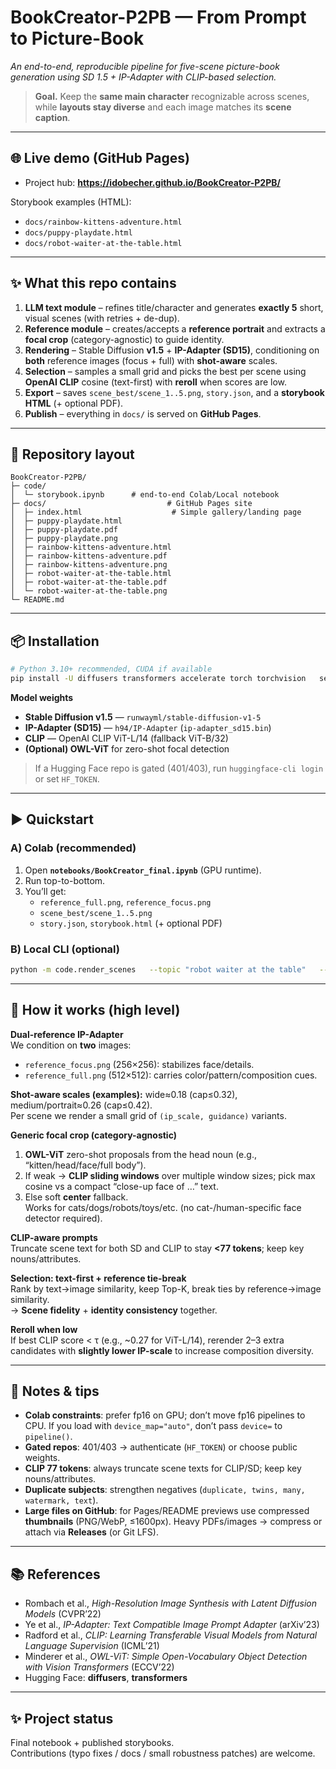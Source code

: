 # BookCreator-P2PB — From Prompt to Picture-Book  
*An end-to-end, reproducible pipeline for five-scene picture-book generation using SD 1.5 + IP-Adapter with CLIP-based selection.*

> **Goal.** Keep the **same main character** recognizable across scenes, while **layouts stay diverse** and each image matches its **scene caption**.

---

## 🌐 Live demo (GitHub Pages)

- Project hub: **https://idobecher.github.io/BookCreator-P2PB/**  

Storybook examples (HTML):
- `docs/rainbow-kittens-adventure.html`  
- `docs/puppy-playdate.html`  
- `docs/robot-waiter-at-the-table.html`

---

## ✨ What this repo contains

1. **LLM text module** – refines title/character and generates **exactly 5** short, visual scenes (with retries + de-dup).
2. **Reference module** – creates/accepts a **reference portrait** and extracts a **focal crop** (category-agnostic) to guide identity.
3. **Rendering** – Stable Diffusion **v1.5** + **IP-Adapter (SD15)**, conditioning on **both** reference images (focus + full) with **shot-aware** scales.
4. **Selection** – samples a small grid and picks the best per scene using **OpenAI CLIP** cosine (text-first) with **reroll** when scores are low.
5. **Export** – saves `scene_best/scene_1..5.png`, `story.json`, and a **storybook HTML** (+ optional PDF).
6. **Publish** – everything in `docs/` is served on **GitHub Pages**.


---

## 🧭 Repository layout

```text
BookCreator-P2PB/
├─ code/
│  └─ storybook.ipynb      # end-to-end Colab/Local notebook
├─ docs/                           # GitHub Pages site
│  ├─ index.html                    # Simple gallery/landing page
│  ├─ puppy-playdate.html
│  ├─ puppy-playdate.pdf
│  ├─ puppy-playdate.png
│  ├─ rainbow-kittens-adventure.html
│  ├─ rainbow-kittens-adventure.pdf
│  ├─ rainbow-kittens-adventure.png
│  ├─ robot-waiter-at-the-table.html
│  ├─ robot-waiter-at-the-table.pdf
│  └─ robot-waiter-at-the-table.png
└─ README.md
```


---

## 📦 Installation

```bash
# Python 3.10+ recommended, CUDA if available
pip install -U diffusers transformers accelerate torch torchvision   sentencepiece safetensors opencv-python-headless   git+https://github.com/openai/CLIP.git
```

**Model weights**
- **Stable Diffusion v1.5** — `runwayml/stable-diffusion-v1-5`  
- **IP-Adapter (SD15)** — `h94/IP-Adapter` (`ip-adapter_sd15.bin`)  
- **CLIP** — OpenAI CLIP ViT-L/14 (fallback ViT-B/32)  
- **(Optional) OWL-ViT** for zero-shot focal detection

> If a Hugging Face repo is gated (401/403), run `huggingface-cli login` or set `HF_TOKEN`.

---

## ▶️ Quickstart

### A) Colab (recommended)
1. Open **`notebooks/BookCreator_final.ipynb`** (GPU runtime).  
2. Run top-to-bottom.  
3. You’ll get:
   - `reference_full.png`, `reference_focus.png`
   - `scene_best/scene_1..5.png`
   - `story.json`, `storybook.html` (+ optional PDF)

### B) Local CLI (optional)
```bash
python -m code.render_scenes   --topic "robot waiter at the table"   --character "a friendly red service robot"   --outdir outputs/robot_waiter
```

---

## 🧱 How it works (high level)

**Dual-reference IP-Adapter**  
We condition on **two** images:
- `reference_focus.png` (256×256): stabilizes face/details.  
- `reference_full.png` (512×512): carries color/pattern/composition cues.  

**Shot-aware scales (examples):** wide≈0.18 (cap≤0.32), medium/portrait≈0.26 (cap≤0.42).  
Per scene we render a small grid of `(ip_scale, guidance)` variants.

**Generic focal crop (category-agnostic)**  
1) **OWL-ViT** zero-shot proposals from the head noun (e.g., “kitten/head/face/full body”).  
2) If weak → **CLIP sliding windows** over multiple window sizes; pick max cosine vs a compact “close-up face of …” text.  
3) Else soft **center** fallback.  
Works for cats/dogs/robots/toys/etc. (no cat-/human-specific face detector required).

**CLIP-aware prompts**  
Truncate scene text for both SD and CLIP to stay **<77 tokens**; keep key nouns/attributes.

**Selection: text-first + reference tie-break**  
Rank by text→image similarity, keep Top-K, break ties by reference→image similarity.  
→ **Scene fidelity** + **identity consistency** together.

**Reroll when low**  
If best CLIP score < τ (e.g., ~0.27 for ViT-L/14), rerender 2–3 extra candidates with **slightly lower IP-scale** to increase composition diversity.

---


## 🧪 Notes & tips

- **Colab constraints**: prefer fp16 on GPU; don’t move fp16 pipelines to CPU. If you load with `device_map="auto"`, don’t pass `device=` to `pipeline()`.
- **Gated repos**: 401/403 → authenticate (`HF_TOKEN`) or choose public weights.
- **CLIP 77 tokens**: always truncate scene texts for CLIP/SD; keep key nouns/attributes.
- **Duplicate subjects**: strengthen negatives (`duplicate, twins, many, watermark, text`).
- **Large files on GitHub**: for Pages/README previews use compressed **thumbnails** (PNG/WebP, ≤1600px). Heavy PDFs/images → compress or attach via **Releases** (or Git LFS).

---

## 📚 References

- Rombach et al., *High-Resolution Image Synthesis with Latent Diffusion Models* (CVPR’22)  
- Ye et al., *IP-Adapter: Text Compatible Image Prompt Adapter* (arXiv’23)  
- Radford et al., *CLIP: Learning Transferable Visual Models from Natural Language Supervision* (ICML’21)  
- Minderer et al., *OWL-ViT: Simple Open-Vocabulary Object Detection with Vision Transformers* (ECCV’22)  
- Hugging Face: **diffusers**, **transformers**

---


## ✨ Project status

Final notebook + published storybooks.  
Contributions (typo fixes / docs / small robustness patches) are welcome.
